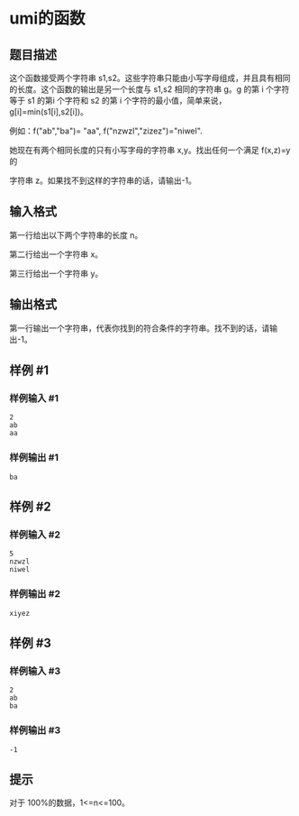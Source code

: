 # umi的函数

## 题目描述

这个函数接受两个字符串 s1,s2。这些字符串只能由小写字母组成，并且具有相同的长度。这个函数的输出是另一个长度与 s1,s2 相同的字符串 g。g 的第 i 个字符等于 s1 的第i 个字符和 s2 的第 i 个字符的最小值，简单来说，g[i]=min(s1[i],s2[i])。

例如：f("ab","ba")= "aa", f("nzwzl","zizez")="niwel".

她现在有两个相同长度的只有小写字母的字符串 x,y。找出任何一个满足 f(x,z)=y 的

字符串 z。如果找不到这样的字符串的话，请输出-1。


## 输入格式

第一行给出以下两个字符串的长度 n。

第二行给出一个字符串 x。

第三行给出一个字符串 y。


## 输出格式

第一行输出一个字符串，代表你找到的符合条件的字符串。找不到的话，请输出-1。


## 样例 #1

### 样例输入 #1
```
2
ab
aa
```

### 样例输出 #1

```
ba
```

## 样例 #2

### 样例输入 #2
```
5
nzwzl
niwel
```

### 样例输出 #2

```
xiyez
```

## 样例 #3

### 样例输入 #3
```
2
ab
ba
```

### 样例输出 #3

```
-1
```

## 提示

对于 100%的数据，1<=n<=100。

